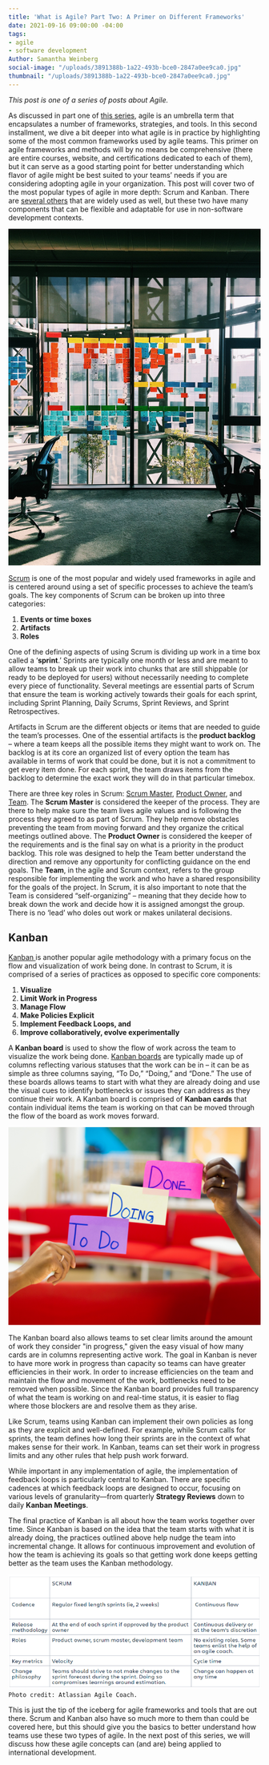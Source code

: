 ```yaml
---
title: 'What is Agile? Part Two: A Primer on Different Frameworks'
date: 2021-09-16 09:00:00 -04:00
tags:
- agile
- software development
Author: Samantha Weinberg
social-image: "/uploads/3891388b-1a22-493b-bce0-2847a0ee9ca0.jpg"
thumbnail: "/uploads/3891388b-1a22-493b-bce0-2847a0ee9ca0.jpg"
---
```


*This post is one of a series of posts about Agile.*

As discussed in part one of [this series](https://dai-global-digital.com/what-is-agile-part-one-the-story-behind-the-buzzword.html), agile is an umbrella term that encapsulates a number of frameworks, strategies, and tools. In this second installment, we dive a bit deeper into what agile is in practice by highlighting some of the most common frameworks used by agile teams. This primer on agile frameworks and methods will by no means be comprehensive (there are entire courses, website, and certifications dedicated to each of them), but it can serve as a good starting point for better understanding which flavor of agile might be best suited to your teams’ needs if you are considering adopting agile in your organization. This post will cover two of the most popular types of agile in more depth: Scrum and Kanban. There are [several others](https://www.wrike.com/project-management-guide/faq/what-are-the-different-types-of-agile-methodologies/) that are widely used as well, but these two have many components that can be flexible and adaptable for use in non-software development contexts.

![irfan-simsar-wxWulfjN-G0-unsplash.jpg](/uploads/irfan-simsar-wxWulfjN-G0-unsplash.jpg)

<!--more-->

[Scrum](https://www.agilealliance.org/glossary/scrum/) is one of the most popular and widely used frameworks in agile and is centered around using a set of specific processes to achieve the team’s goals. The key components of Scrum can be broken up into three categories:

1. **Events or time boxes**
2. **Artifacts**
3. **Roles**

One of the defining aspects of using Scrum is dividing up work in a time box called a ‘**sprint**.’ Sprints are typically one month or less and are meant to allow teams to break up their work into chunks that are still shippable (or ready to be deployed for users) without necessarily needing to complete every piece of functionality. Several meetings are essential parts of Scrum that ensure the team is working actively towards their goals for each sprint, including Sprint Planning, Daily Scrums, Sprint Reviews, and Sprint Retrospectives.

Artifacts in Scrum are the different objects or items that are needed to guide the team’s processes. One of the essential artifacts is the **product backlog** – where a team keeps all the possible items they might want to work on. The backlog is at its core an organized list of every option the team has available in terms of work that could be done, but it is not a commitment to get every item done. For each sprint, the team draws items from the backlog to determine the exact work they will do in that particular timebox.

There are three key roles in Scrum: [Scrum Master](https://www.agilealliance.org/glossary/scrum-master), [Product Owner](https://www.agilealliance.org/glossary/product-owner/), and [Team](https://www.agilealliance.org/glossary/team/). The **Scrum Master** is considered the keeper of the process. They are there to help make sure the team lives agile values and is following the process they agreed to as part of Scrum. They help remove obstacles preventing the team from moving forward and they organize the critical meetings outlined above. The **Product Owner** is considered the keeper of the requirements and is the final say on what is a priority in the product backlog. This role was designed to help the Team better understand the direction and remove any opportunity for conflicting guidance on the end goals. The **Team**, in the agile and Scrum context, refers to the group responsible for implementing the work and who have a shared responsibility for the goals of the project. In Scrum, it is also important to note that the Team is considered “self-organizing” – meaning that they decide how to break down the work and decide how it is assigned amongst the group. There is no ‘lead’ who doles out work or makes unilateral decisions.

## Kanban

[Kanban ](https://www.agilealliance.org/glossary/kanban/)is another popular agile methodology with a primary focus on the flow and visualization of work being done. In contrast to Scrum, it is comprised of a series of practices as opposed to specific core components:

1. **Visualize**
2. **Limit Work in Progress**
3. **Manage Flow**
4. **Make Policies Explicit**
5. **Implement Feedback Loops, and**
6. **Improve collaboratively, evolve experimentally**

A **Kanban board** is used to show the flow of work across the team to visualize the work being done. [Kanban boards](https://www.agilealliance.org/glossary/kanban-board/) are typically made up of columns reflecting various statuses that the work can be in – it can be as simple as three columns saying, “To Do,” “Doing,” and “Done.” The use of these boards allows teams to start with what they are already doing and use the visual cues to identify bottlenecks or issues they can address as they continue their work. A Kanban board is comprised of **Kanban cards** that contain individual items the team is working on that can be moved through the flow of the board as work moves forward.

![eden-constantino-OXmym9cuaEY-unsplash.jpg](/uploads/eden-constantino-OXmym9cuaEY-unsplash.jpg)

The Kanban board also allows teams to set clear limits around the amount of work they consider "in progress," given the easy visual of how many cards are in columns representing active work. The goal in Kanban is never to have more work in progress than capacity so teams can have greater efficiencies in their work. In order to increase efficiencies on the team and maintain the flow and movement of the work, bottlenecks need to be removed when possible. Since the Kanban board provides full transparency of what the team is working on and real-time status, it is easier to flag where those blockers are and resolve them as they arise.

Like Scrum, teams using Kanban can implement their own policies as long as they are explicit and well-defined. For example, while Scrum calls for sprints, the team defines how long their sprints are in the context of what makes sense for their work. In Kanban, teams can set their work in progress limits and any other rules that help push work forward.

While important in any implementation of agile, the implementation of feedback loops is particularly central to Kanban. There are specific cadences at which feedback loops are designed to occur, focusing on various levels of granularity—from quarterly **Strategy Reviews** down to daily **Kanban Meetings**.

The final practice of Kanban is all about how the team works together over time. Since Kanban is based on the idea that the team starts with what it is already doing, the practices outlined above help nudge the team into incremental change. It allows for continuous improvement and evolution of how the team is achieving its goals so that getting work done keeps getting better as the team uses the Kanban methodology.

![kaban v scrum-16ce75.png](/uploads/kaban%20v%20scrum-16ce75.png)`Photo credit: Atlassian Agile Coach.`

This is just the tip of the iceberg for agile frameworks and tools that are out there. Scrum and Kanban also have so much more to them than could be covered here, but this should give you the basics to better understand how teams use these two types of agile. In the next post of this series, we will discuss how these agile concepts can (and are) being applied to international development.